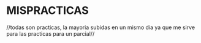 # MISPRACTICAS
//todas son practicas, la mayoria subidas en un mismo dia ya que me sirve para las practicas para un parcial//
